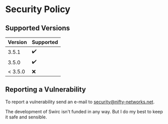 # Security Policy #

## Supported Versions ##

| Version | Supported          |
| ------- | ------------------ |
| 3.5.1   | :heavy_check_mark: |
| 3.5.0   | :heavy_check_mark: |
| < 3.5.0 | :x:                |

## Reporting a Vulnerability ##

To report a vulnerability send an e-mail to [security@nifty-networks.net](mailto:security@nifty-networks.net).

The development of Swirc isn't funded in any way. But I do my best to keep it safe and sensible.
